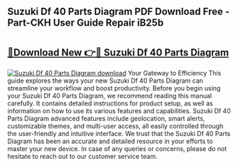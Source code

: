 ## Suzuki Df 40 Parts Diagram PDF Download Free - Part-CKH User Guide Repair iB25b

# <h2><a href="http://dficmx.blite.top/?on=Suzuki+Df+40+Parts+Diagram">🔗Download New 👉🔴 Suzuki Df 40 Parts Diagram</a></h2>

[![Suzuki Df 40 Parts Diagram download](https://i.imgur.com/lujVjoI.png)](http://dficmx.blite.top/?on=Suzuki+Df+40+Parts+Diagram)
Your Gateway to Efficiency This guide explores the ways your new Suzuki Df 40 Parts Diagram can streamline your workflow and boost productivity. Before you begin using your Suzuki Df 40 Parts Diagram, we recommend reading this manual carefully. It contains detailed instructions for product setup, as well as information on how to use its various features and capabilities. Suzuki Df 40 Parts Diagram advanced features include geolocation, smart alerts, customizable themes, and multi-user access, all easily controlled through the user-friendly and intuitive interface. We trust that the Suzuki Df 40 Parts Diagram has been an accurate and detailed resource in your efforts to master your new device. In case of any queries or concerns, please do not hesitate to reach out to our customer service team.
